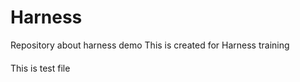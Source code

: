 # Harness
Repository about harness demo
This is created for Harness training
####

This is test file
